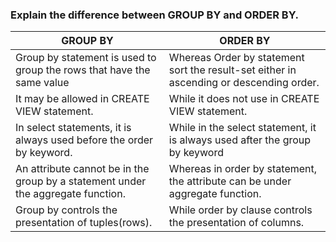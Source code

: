 ### Explain the difference between GROUP BY and ORDER BY.

|GROUP BY | ORDER BY |
| --------- | --------- |
|Group by statement is used to group the rows that have the same value|Whereas Order by statement sort the result-set either in ascending or descending order.|
|It may be allowed in CREATE VIEW statement.|While it does not use in CREATE VIEW statement.|
|In select statements, it is always used before the order by keyword.|While in the select statement, it is always used after the group by keyword|
|An attribute cannot be in the group by a statement under the aggregate function.|Whereas in order by statement, the attribute can be under aggregate function.|
|Group by controls the presentation of tuples(rows).|While order by clause controls the presentation of columns.|
